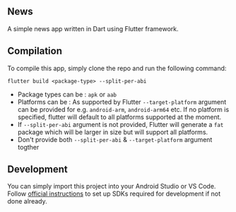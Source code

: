 News
--------
A simple news app written in Dart using Flutter framework.

## Compilation

To compile this app, simply clone the repo and run the following command:

```
flutter build <package-type> --split-per-abi
```

- Package types can be : `apk` or `aab`
- Platforms can be : As supported by Flutter `--target-platform` argument can be provided for e.g. `android-arm`, `android-arm64` etc. If no platform is specified, flutter will default to all platforms supported at the moment.
- If `--split-per-abi` argument is not provided, Flutter will generate a `fat` package which will be larger in size but will support all platforms.
- Don't provide both `--split-per-abi` & `--target-platform` argument togther

## Development

You can simply import this project into your Android Studio or VS Code. Follow [official instructions](https://flutter.dev/docs/get-started/install) to set up SDKs required for development if not done already.
